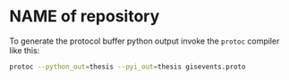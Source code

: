 # NAME of repository

To generate the protocol buffer python output invoke the `protoc` compiler like this:
```sh
protoc --python_out=thesis --pyi_out=thesis gisevents.proto
```
